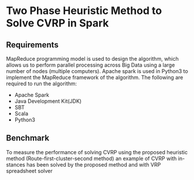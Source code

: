# Two Phase Heuristic Method to Solve CVRP in Spark

## Requirements
MapReduce programming model is used to design the algorithm, which allows
us to perform parallel processing across Big Data using a large number of
nodes (multiple computers).
Apache spark is used in Python3 to implement the MapReduce framework of
the algorithm. The following are required to run the algorithm:
* Apache Spark
* Java Development Kit(JDK)
* SBT
* Scala
* Python3

## Benchmark
To measure the performance of solving CVRP using the proposed heuristic
method (Route-first-cluster-second method) an example of CVRP with in-
stances has been solved by the proposed method and with VRP spreadsheet
solver

